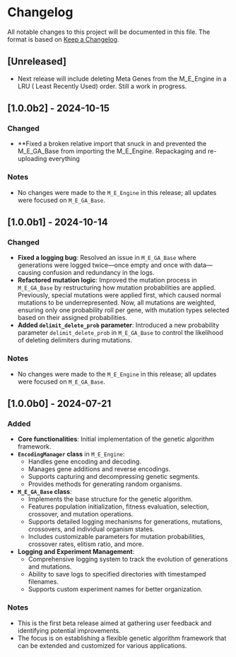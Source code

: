 # Changelog

All notable changes to this project will be documented in this file. The format is based on [Keep a Changelog](https://keepachangelog.com/en/1.0.0/).

## [Unreleased]
-  Next release will include deleting Meta Genes from the M_E_Engine in a LRU ( Least Recently Used) order. Still a work in progress.

## [1.0.0b2] - 2024-10-15
### Changed
- **Fixed a broken relative import that snuck in and prevented the M_E_GA_Base from importing the M_E_Engine. Repackaging and re-uploading everything

### Notes
- No changes were made to the `M_E_Engine` in this release; all updates were focused on `M_E_GA_Base`.

## [1.0.0b1] - 2024-10-14
### Changed
- **Fixed a logging bug**: Resolved an issue in `M_E_GA_Base` where generations were logged twice—once empty and once with data—causing confusion and redundancy in the logs.
- **Refactored mutation logic**: Improved the mutation process in `M_E_GA_Base` by restructuring how mutation probabilities are applied. Previously, special mutations were applied first, which caused normal mutations to be underrepresented. Now, all mutations are weighted, ensuring only one probability roll per gene, with mutation types selected based on their assigned probabilities.
- **Added `delimit_delete_prob` parameter**: Introduced a new probability parameter `delimit_delete_prob` in `M_E_GA_Base` to control the likelihood of deleting delimiters during mutations.

### Notes
- No changes were made to the `M_E_Engine` in this release; all updates were focused on `M_E_GA_Base`.

## [1.0.0b0] - 2024-07-21
### Added
- **Core functionalities**: Initial implementation of the genetic algorithm framework.
- **`EncodingManager` class** in `M_E_Engine`:
  - Handles gene encoding and decoding.
  - Manages gene additions and reverse encodings.
  - Supports capturing and decompressing genetic segments.
  - Provides methods for generating random organisms.
- **`M_E_GA_Base` class**:
  - Implements the base structure for the genetic algorithm.
  - Features population initialization, fitness evaluation, selection, crossover, and mutation operations.
  - Supports detailed logging mechanisms for generations, mutations, crossovers, and individual organism states.
  - Includes customizable parameters for mutation probabilities, crossover rates, elitism ratio, and more.
- **Logging and Experiment Management**:
  - Comprehensive logging system to track the evolution of generations and mutations.
  - Ability to save logs to specified directories with timestamped filenames.
  - Supports custom experiment names for better organization.

### Notes
- This is the first beta release aimed at gathering user feedback and identifying potential improvements.
- The focus is on establishing a flexible genetic algorithm framework that can be extended and customized for various applications.
